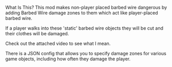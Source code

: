What Is This?
This mod makes non-player placed barbed wire dangerous by adding Barbed Wire damage zones to them which act like player-placed barbed wire.

If a player walks into these 'static' barbed wire objects they will be cut and their clothes will be damaged.

Check out the attached video to see what I mean.

There is a JSON config that allows you to specify damage zones for various game objects, including how often they damage the player.